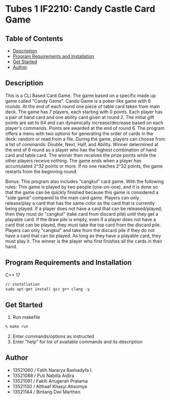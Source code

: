 # Tubes 1 IF2210: Candy Castle Card Game

## Table of Contents

- [Description](#description)
- [Program Requirements and Installation](#program-requirements-and-installation)
- [Get Started](#get-started)
- [Author](#author)

## Description
This is a CLI Based Card Game. The game based on a specific made up game called "Candy Game". 
Candu Game is a poker-like game with 6 rounds. At the end of each round one piece of table card taken from main deck. The game has 7 players, each starting with 0 points. Each player has a pair of hand card and one ability card given at round 2. The initial gift points are set to 64 and can dynamically increase/decrease based on each player's commands. Points are awarded at the end of round 6. The program offers a menu with two options for generating the order of cards in the deck: random or read from a file. During the game, players can choose from a list of commands: Double, Next, Half, and Ability. Winner determined at the end of 6 round as a player who has the highest combination of hand card and table card. The winner then receives the prize points while the other players receive nothing. The game ends when a player has accumulated 2^32 points or more. If no one reaches 2^32 points, the game restarts from the beginning round.

Bonus: 
This program also includes "cangkul" card game.
With the following rules:
This game is played by two people (one-on-one), and it is done so that the game can be quickly finished because this game is considered a "side game" compared to the main card game. Players can only release/play a card that has the same color as the card that is currently being played. If a player does not have a card that can be released/played, then they must do "cangkul" (take card from discard pile) until they get a playable card. If the draw pile is empty, even if a player does not have a card that can be played, they must take the top card from the discard pile. Players can only "cangkul" and take from the discard pile if they do not have a card that can be played. As long as they have a playable card, they must play it. The winner is the player who first finishes all the cards in their hand.

## Program Requirements and Installation
C++ 17
```markdown
// installation 
sudo apt-get install gcc g++ clang -y
```

## Get Started
1. Run makefile
  ```markdown
  % make run
  ```
2. Enter commands/options as instructed
3. Enter "help" for list of available commands and its description

## Author
- 13521060 / Fatih Nararya Rashadyfa I.
- 13521088 / Puti Nabilla Aidira
- 13521091 / Fakih Anugerah Pratama
- 13521130 / Althaaf Khasyi Atisomya
- 13521144 / Bintang Dwi Marthen

